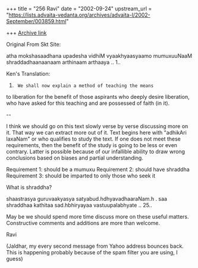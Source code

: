 +++
title = "256 Ravi"
date = "2002-09-24"
upstream_url = "https://lists.advaita-vedanta.org/archives/advaita-l/2002-September/003859.html"

+++
[Archive link](https://lists.advaita-vedanta.org/archives/advaita-l/2002-September/003859.html)

Original From Skt Site:

atha mokshasaadhana upadesha vidhiM vyaakhyaasyaamo mumuxuuNaaM
shraddadhaanaanaam arthinaam arthaaya .. 1..

Ken's Translation:

1.      We shall now explain a method of teaching the means
to liberation for the benefit of those aspirants who
deeply desire liberation, who have asked for this
teaching and are possessed of faith (in it).

--

I think we should go on this text slowly verse by verse discussing more
on it. That way we can extract more out of it.  Text begins here with
"adhikAri laxaNam" or who qualifies to study the text. If one does not
meet these requirements, then the benefit of the study is going to be
less or even contrary. Latter is possible because of our infallible
ability to draw wrong conclusions based on biases and partial
understanding.

Requirement 1: should be a mumuxu
Requirement 2: should have shraddha
Requirement 3: should be imparted to only those who seek it


What is shraddha?

shaastrasya guruvaakyasya satyabud.hdhyavadhaaraNam.h .
saa shraddhaa kathitaa sad.hbhiryayaa vastuupalabhyate .. 25..

May be we should spend more time discuss more on these useful matters.
Constructive comments and additions are more than welcome.



Ravi

(Jaldhar, my every second message from Yahoo address bounces back. This is
happening probably because of the spam filter you are using, I guess)

